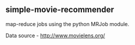 ## simple-movie-recommender

map-reduce jobs using the python MRJob module.

Data source - http://www.movielens.org/
